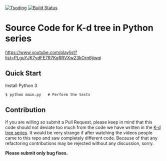 [![Tsoding](https://img.shields.io/badge/twitch.tv-tsoding-purple?logo=twitch&style=for-the-badge)](https://www.twitch.tv/tsoding)
[![Build Status](https://travis-ci.org/tsoding/kdtree-in-python.svg?branch=master)](https://travis-ci.org/tsoding/kdtree-in-python)

# Source Code for K-d tree in Python series

https://www.youtube.com/playlist?list=PLguYJK7ydFE7R7KqRRVXw23kOrn6jiwqi

## Quick Start

Install Python 3

```console
$ python main.py   # Perform the tests
```
## Contribution

If you are willing so submit a Pull Request, please keep in mind that this code should not deviate too much from the code we have written in the [K-d tree series][playlist]. It would be very strange if after watching the videos people came to this repo and saw completely different code. Because of that any refactoring contributions may be rejected without any discussion, sorry.

**Please submit only bug fixes.**

[playlist]: https://www.youtube.com/playlist?list=PLguYJK7ydFE7R7KqRRVXw23kOrn6jiwqi
